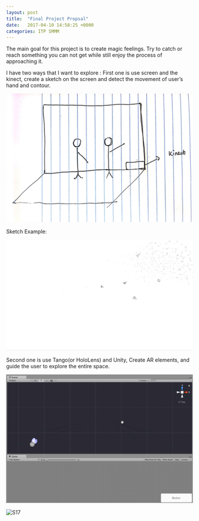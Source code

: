 ```yaml
---
layout: post
title:  "Final Project Propsal"
date:   2017-04-10 14:58:25 +0000
categories: ITP SMMM
---
```



The main goal for this project is to create magic feelings. Try to catch or reach something you can not get while still enjoy the process of approaching it. 


I have two ways that I want to explore :
First one is use screen and the kinect, create a sketch on the screen and detect the movement of user’s hand and contour.


![S17](/pics/S17-SMMMf2.JPG)

Sketch Example:

![S17](/pics/S17-SMMMf1.GIF)


Second one is use Tango(or HoloLens) and Unity, Create AR elements, and guide the user to explore the entire space. 

![S17](/pics/S17-SMMMf3.GIF)


![S17](/pics/S17-woaw-mt4.GIF)


